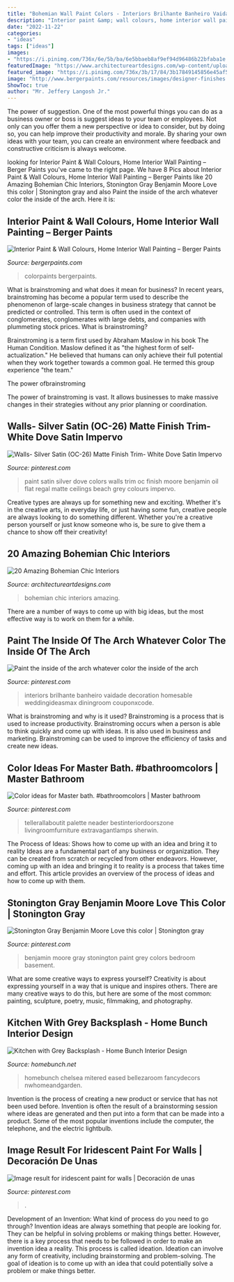 ```yaml
---
title: "Bohemian Wall Paint Colors - Interiors Brilhante Banheiro Vaidade Decoration Homesable Weddingideasmax Diningroom Couponxcode"
description: "Interior paint &amp; wall colours, home interior wall painting – berger paints"
date: "2022-11-22"
categories:
- "ideas"
tags: ["ideas"]
images:
- "https://i.pinimg.com/736x/6e/5b/ba/6e5bbaeb8af9ef94d96486b22bfaba1e.jpg"
featuredImage: "https://www.architectureartdesigns.com/wp-content/uploads/2013/06/178-630x869.jpg"
featured_image: "https://i.pinimg.com/736x/3b/17/84/3b17849145856e45af5beeb9085060c4.jpg"
image: "http://www.bergerpaints.com/resources/images/designer-finishes.png"
ShowToc: true
author: "Mr. Jeffery Langosh Jr."
---
```



The power of suggestion.
One of the most powerful things you can do as a business owner or boss is suggest ideas to your team or employees. Not only can you offer them a new perspective or idea to consider, but by doing so, you can help improve their productivity and morale. By sharing your own ideas with your team, you can create an environment where feedback and constructive criticism is always welcome.

	

		
looking for Interior Paint &amp; Wall Colours, Home Interior Wall Painting – Berger Paints you've came to the right page. We have 8 Pics about Interior Paint &amp; Wall Colours, Home Interior Wall Painting – Berger Paints like 20 Amazing Bohemian Chic Interiors, Stonington Gray Benjamin Moore Love this color | Stonington gray and also Paint the inside of the arch whatever color the inside of the arch. Here it is:
		
    
## Interior Paint &amp; Wall Colours, Home Interior Wall Painting – Berger Paints

<img loading=lazy src="http://www.bergerpaints.com/resources/images/designer-finishes.png" onerror="this.onerror=null;this.src='https://tse1.mm.bing.net/th?id=OIP.gLmy_MwOcLjcnqKlPBO52QAAAA&amp;pid=15.1';" alt="Interior Paint &amp; Wall Colours, Home Interior Wall Painting – Berger Paints">

_Source: bergerpaints.com_

>colorpaints bergerpaints. 

	

What is brainstroming and what does it mean for business?
In recent years, brainstroming has become a popular term used to describe the phenomenon of large-scale changes in business strategy that cannot be predicted or controlled. This term is often used in the context of conglomerates, conglomerates with large debts, and companies with plummeting stock prices.
What is brainstroming?

Brainstroming is a term first used by Abraham Maslow in his book The Human Condition. Maslow defined it as "the highest form of self-actualization." He believed that humans can only achieve their full potential when they work together towards a common goal. He termed this group experience "the team."

The power ofbrainstroming

The power of brainstroming is vast. It allows businesses to make massive changes in their strategies without any prior planning or coordination.

    
## Walls- Silver Satin (OC-26) Matte Finish Trim- White Dove Satin Impervo

<img loading=lazy src="https://i.pinimg.com/736x/6e/5b/ba/6e5bbaeb8af9ef94d96486b22bfaba1e.jpg" onerror="this.onerror=null;this.src='https://tse2.mm.bing.net/th?id=OIP.I00aei-vmcORGuMwbeSzcwHaJ3&amp;pid=15.1';" alt="Walls- Silver Satin (OC-26) Matte Finish Trim- White Dove Satin Impervo">

_Source: pinterest.com_

>paint satin silver dove colors walls trim oc finish moore benjamin oil flat regal matte ceilings beach grey colours impervo. 

	

Creative types are always up for something new and exciting. Whether it's in the creative arts, in everyday life, or just having some fun, creative people are always looking to do something different. Whether you're a creative person yourself or just know someone who is, be sure to give them a chance to show off their creativity!

    
## 20 Amazing Bohemian Chic Interiors

<img loading=lazy src="https://www.architectureartdesigns.com/wp-content/uploads/2013/06/178-630x869.jpg" onerror="this.onerror=null;this.src='https://tse4.mm.bing.net/th?id=OIP.GN_pqNpWGc-ANgGZ9EWSswHaKN&amp;pid=15.1';" alt="20 Amazing Bohemian Chic Interiors">

_Source: architectureartdesigns.com_

>bohemian chic interiors amazing. 

	

There are a number of ways to come up with big ideas, but the most effective way is to work on them for a while.

    
## Paint The Inside Of The Arch Whatever Color The Inside Of The Arch

<img loading=lazy src="https://i.pinimg.com/736x/57/81/34/578134091dbdf956514f6f5b3c2b2302.jpg" onerror="this.onerror=null;this.src='https://tse4.mm.bing.net/th?id=OIP.GUif5Ru5E9e2shnX3Zd0lAHaLm&amp;pid=15.1';" alt="Paint the inside of the arch whatever color the inside of the arch">

_Source: pinterest.com_

>interiors brilhante banheiro vaidade decoration homesable weddingideasmax diningroom couponxcode. 

	

What is brainstroming and why is it used?
Brainstroming is a process that is used to increase productivity. Brainstroming occurs when a person is able to think quickly and come up with ideas. It is also used in business and marketing. Brainstroming can be used to improve the efficiency of tasks and create new ideas.

    
## Color Ideas For Master Bath. #bathroomcolors | Master Bathroom

<img loading=lazy src="https://i.pinimg.com/736x/3b/17/84/3b17849145856e45af5beeb9085060c4.jpg" onerror="this.onerror=null;this.src='https://tse4.mm.bing.net/th?id=OIP.G47o8eSRJaMpEzSGrC1mOwAAAA&amp;pid=15.1';" alt="Color ideas for Master bath. #bathroomcolors | Master bathroom">

_Source: pinterest.com_

>tellerallaboutit palette neader bestinteriordoorszone livingroomfurniture extravagantlamps sherwin. 

	

The Process of Ideas: Shows how to come up with an idea and bring it to reality
Ideas are a fundamental part of any business or organization. They can be created from scratch or recycled from other endeavors. However, coming up with an idea and bringing it to reality is a process that takes time and effort. This article provides an overview of the process of ideas and how to come up with them.

    
## Stonington Gray Benjamin Moore Love This Color | Stonington Gray

<img loading=lazy src="https://i.pinimg.com/736x/8f/d3/90/8fd3905028b02f893cfc03c7236b5308.jpg" onerror="this.onerror=null;this.src='https://tse3.mm.bing.net/th?id=OIP.DY-HQRkfAmGZKFaECqy2lAHaJ3&amp;pid=15.1';" alt="Stonington Gray Benjamin Moore Love this color | Stonington gray">

_Source: pinterest.com_

>benjamin moore gray stonington paint grey colors bedroom basement. 

	

What are some creative ways to express yourself?
Creativity is about expressing yourself in a way that is unique and inspires others. There are many creative ways to do this, but here are some of the most common: painting, sculpture, poetry, music, filmmaking, and photography.

    
## Kitchen With Grey Backsplash - Home Bunch Interior Design

<img loading=lazy src="https://www.homebunch.net/wp-content/uploads/2018/01/Benjamin-Moore-Chelsea-Gray-Paint-Color-Grey-island-paint-color-Benjamin-Moore-Chelsea-Gray.jpg" onerror="this.onerror=null;this.src='https://tse2.mm.bing.net/th?id=OIP.KvWSW4Oxe4XVbJbEaO_TJwHaLL&amp;pid=15.1';" alt="Kitchen with Grey Backsplash - Home Bunch Interior Design">

_Source: homebunch.net_

>homebunch chelsea mitered eased bellezaroom fancydecors nwhomeandgarden. 

	

Invention is the process of creating a new product or service that has not been used before. Invention is often the result of a brainstorming session where ideas are generated and then put into a form that can be made into a product. Some of the most popular inventions include the computer, the telephone, and the electric lightbulb.

    
## Image Result For Iridescent Paint For Walls | Decoración De Unas

<img loading=lazy src="https://i.pinimg.com/736x/ce/b0/45/ceb045887bc7fd43aaabdfb5d6f18987.jpg" onerror="this.onerror=null;this.src='https://tse3.mm.bing.net/th?id=OIP.XCDhY14l8bj5RNc4lakt3gHaOe&amp;pid=15.1';" alt="Image result for iridescent paint for walls | Decoración de unas">

_Source: pinterest.com_

>. 

	

Development of an Invention: What kind of process do you need to go through?
Invention ideas are always something that people are looking for. They can be helpful in solving problems or making things better. However, there is a key process that needs to be followed in order to make an invention idea a reality. This process is called ideation. Ideation can involve any form of creativity, including brainstorming and problem-solving. The goal of ideation is to come up with an idea that could potentially solve a problem or make things better.

